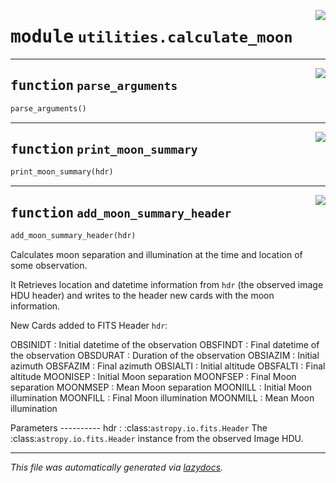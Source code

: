 <!-- markdownlint-disable -->

<a href="https://github.com/Schwarzam/MAR/blob/master/mar/mar/utilities/calculate_moon.py#L0"><img align="right" style="float:right;" src="https://img.shields.io/badge/-source-cccccc?style=flat-square"></a>

# <kbd>module</kbd> `utilities.calculate_moon`





---

<a href="https://github.com/Schwarzam/MAR/blob/master/mar/mar/utilities/calculate_moon.py#L13"><img align="right" style="float:right;" src="https://img.shields.io/badge/-source-cccccc?style=flat-square"></a>

## <kbd>function</kbd> `parse_arguments`

```python
parse_arguments()
```






---

<a href="https://github.com/Schwarzam/MAR/blob/master/mar/mar/utilities/calculate_moon.py#L21"><img align="right" style="float:right;" src="https://img.shields.io/badge/-source-cccccc?style=flat-square"></a>

## <kbd>function</kbd> `print_moon_summary`

```python
print_moon_summary(hdr)
```






---

<a href="https://github.com/Schwarzam/MAR/blob/master/mar/mar/utilities/calculate_moon.py#L38"><img align="right" style="float:right;" src="https://img.shields.io/badge/-source-cccccc?style=flat-square"></a>

## <kbd>function</kbd> `add_moon_summary_header`

```python
add_moon_summary_header(hdr)
```

Calculates moon separation and illumination at the time and location of some observation.  

It Retrieves location and datetime information from `hdr` (the observed image HDU header) and writes to the header new cards with the moon  information. 

New Cards added to FITS Header `hdr`: 

OBSINIDT : Initial datetime of the observation OBSFINDT : Final datetime of the observation OBSDURAT : Duration of the observation OBSIAZIM : Initial azimuth OBSFAZIM : Final azimuth OBSIALTI : Initial altitude OBSFALTI : Final altitude MOONISEP : Initial Moon separation MOONFSEP : Final Moon separation MOONMSEP : Mean Moon separation MOONIILL : Initial Moon illumination MOONFILL : Final Moon illumination MOONMILL : Mean Moon illumination 

Parameters 
---------- hdr : :class:`astropy.io.fits.Header`  The :class:`astropy.io.fits.Header` instance from the observed Image   HDU. 




---

_This file was automatically generated via [lazydocs](https://github.com/ml-tooling/lazydocs)._
